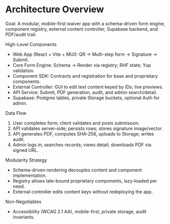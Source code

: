 # Architecture Overview

Goal: A modular, mobile-first waiver app with a schema-driven form engine, component registry, external content controller, Supabase backend, and PDF/audit trail.

High-Level Components
- Web App (React + Vite + MUI): QR → Multi-step form → Signature → Submit.
- Core Form Engine: Schema → Render via registry; RHF state; Yup validation.
- Component SDK: Contracts and registration for base and proprietary components.
- External Controller: GUI to edit text content keyed by IDs; live previews.
- API Service: Submit, PDF generation, audit, and admin search/detail.
- Supabase: Postgres tables, private Storage buckets, optional Auth for admin.

Data Flow
1. User completes form; client validates and posts submission.
2. API validates server-side; persists rows; stores signature image/vector.
3. API generates PDF, computes SHA-256, uploads to Storage; writes audit.
4. Admin logs in; searches records; views detail; downloads PDF via signed URL.

Modularity Strategy
- Schema-driven rendering decouples content and component implementation.
- Registry allows late-bound proprietary components, lazy-loaded per need.
- External controller edits content keys without redeploying the app.

Non-Negotiables
- Accessibility (WCAG 2.1 AA), mobile-first, private storage, audit invariants.

